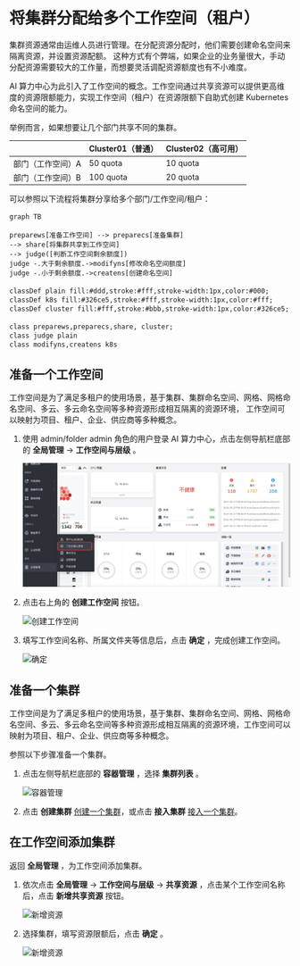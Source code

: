 # 将集群分配给多个工作空间（租户）

集群资源通常由运维人员进行管理。在分配资源分配时，他们需要创建命名空间来隔离资源，并设置资源配额。
这种方式有个弊端，如果企业的业务量很大，手动分配资源需要较大的工作量，而想要灵活调配资源额度也有不小难度。

AI 算力中心为此引入了工作空间的概念。工作空间通过共享资源可以提供更高维度的资源限额能力，实现工作空间（租户）在资源限额下自助式创建 Kubernetes 命名空间的能力。

举例而言，如果想要让几个部门共享不同的集群。

|                   | Cluster01（普通） | Cluster02（高可用） |
| ----------------- | ----------------- | ------------------- |
| 部门（工作空间）A | 50 quota          | 10 quota            |
| 部门（工作空间）B | 100 quota         | 20 quota            |

可以参照以下流程将集群分享给多个部门/工作空间/租户：

```mermaid
graph TB

preparews[准备工作空间] --> preparecs[准备集群]
--> share[将集群共享到工作空间]
--> judge([判断工作空间剩余额度])
judge -.大于剩余额度.->modifyns[修改命名空间额度]
judge -.小于剩余额度.->createns[创建命名空间]

classDef plain fill:#ddd,stroke:#fff,stroke-width:1px,color:#000;
classDef k8s fill:#326ce5,stroke:#fff,stroke-width:1px,color:#fff;
classDef cluster fill:#fff,stroke:#bbb,stroke-width:1px,color:#326ce5;

class preparews,preparecs,share, cluster;
class judge plain
class modifyns,createns k8s
```

## 准备一个工作空间

工作空间是为了满足多租户的使用场景，基于集群、集群命名空间、网格、网格命名空间、多云、多云命名空间等多种资源形成相互隔离的资源环境，
工作空间可以映射为项目、租户、企业、供应商等多种概念。

1. 使用 admin/folder admin 角色的用户登录 AI 算力中心，点击左侧导航栏底部的 __全局管理__ -> __工作空间与层级__ 。

    ![全局管理](../images/ws01.png)

2. 点击右上角的 __创建工作空间__ 按钮。

    ![创建工作空间](https://docs.daocloud.io/daocloud-docs-images/docs/ghippo/images/ws02.png)

3. 填写工作空间名称、所属文件夹等信息后，点击 __确定__ ，完成创建工作空间。

    ![确定](https://docs.daocloud.io/daocloud-docs-images/docs/ghippo/images/ws03.png)

## 准备一个集群

工作空间是为了满足多租户的使用场景，基于集群、集群命名空间、网格、网格命名空间、多云、多云命名空间等多种资源形成相互隔离的资源环境，工作空间可以映射为项目、租户、企业、供应商等多种概念。

参照以下步骤准备一个集群。

1. 点击左侧导航栏底部的 __容器管理__ ，选择 __集群列表__ 。

    ![容器管理](https://docs.daocloud.io/daocloud-docs-images/docs/ghippo/images/clusterlist01.png)

1. 点击 __创建集群__ [创建一个集群](../../kpanda/clusters/create-cluster.md)，或点击 __接入集群__ [接入一个集群](../../kpanda/clusters/integrate-cluster.md)。

## 在工作空间添加集群

返回 __全局管理__ ，为工作空间添加集群。

1. 依次点击 __全局管理__ -> __工作空间与层级__ -> __共享资源__ ，点击某个工作空间名称后，点击 __新增共享资源__ 按钮。

    ![新增资源](https://docs.daocloud.io/daocloud-docs-images/docs/ghippo/images/addcluster01.png)

1. 选择集群，填写资源限额后，点击 __确定__ 。

    ![新增资源](https://docs.daocloud.io/daocloud-docs-images/docs/ghippo/images/addcluster02.png)
